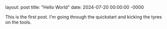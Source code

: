 layout: post
title: "Hello World"
date: 2024-07-20 00:00:00 -0000

This is the first post. I'm going through the quickstart and kicking the tyres on the tools.
